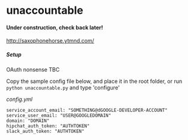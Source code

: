 # unaccountable

#### Under construction, check back later!

http://saxophonehorse.ytmnd.com/

##### Setup

OAuth nonsense TBC

Copy the sample config file below, and place it in the root folder, or run `python unaccountable.py` and type 'configure'

*config.yml*
```
service_account_email: "SOMETHING@dGOOGLE-DEVELOPER-ACCOUNT"
service_user_email: "USER@GOOGLEDOMAIN"
domain: "DOMAIN"
hipchat_auth_token: "AUTHTOKEN"
slack_auth_token: "AUTHTOKEN"
```
